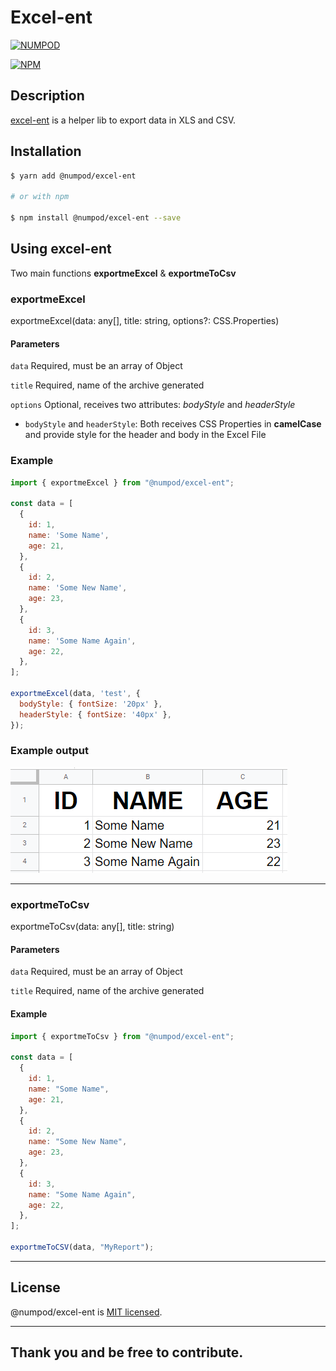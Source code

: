 # Excel-ent

<p align="left">
  <a href="#" target="blank"><img src="https://i.imgur.com/vkTQF5g.jpg" width="100" alt="NUMPOD" /></a>
</p>

[![NPM](https://img.shields.io/npm/v/@numpod/excel-ent)](https://www.npmjs.com/package/@numpod/excel-ent)

## Description

[excel-ent](https://github.com/leoreisdias/excel-ent.git) is a helper lib to export data in XLS and CSV.

## Installation

```bash
$ yarn add @numpod/excel-ent

# or with npm

$ npm install @numpod/excel-ent --save
```

## Using excel-ent

Two main functions <b>exportmeExcel</b> & <b>exportmeToCsv</b> 

### exportmeExcel

exportmeExcel(data: any[], title: string, options?: CSS.Properties)

#### Parameters

`data`
Required, must be an array of Object

`title`
Required, name of the archive generated

`options`
Optional, receives two attributes: <i>bodyStyle</i> and <i>headerStyle</i>

- `bodyStyle` and `headerStyle`: Both receives CSS Properties in <b>camelCase</b> and provide style for the header and body in the Excel File

### Example

```js
import { exportmeExcel } from "@numpod/excel-ent";

const data = [
  {
    id: 1,
    name: 'Some Name',
    age: 21,
  },
  {
    id: 2,
    name: 'Some New Name',
    age: 23,
  },
  {
    id: 3,
    name: 'Some Name Again',
    age: 22,
  },
];

exportmeExcel(data, 'test', {
  bodyStyle: { fontSize: '20px' },
  headerStyle: { fontSize: '40px' },
});

```

### Example output
<img src="./excel-ent-example.png" alt="Example Output - Excel Screenshot" />

---

### exportmeToCsv

exportmeToCsv(data: any[], title: string)

#### Parameters

`data`
Required, must be an array of Object

`title`
Required, name of the archive generated

#### Example

```js
import { exportmeToCsv } from "@numpod/excel-ent";

const data = [
  {
    id: 1,
    name: "Some Name",
    age: 21,
  },
  {
    id: 2,
    name: "Some New Name",
    age: 23,
  },
  {
    id: 3,
    name: "Some Name Again",
    age: 22,
  },
];

exportmeToCSV(data, "MyReport");

```

---

## License

@numpod/excel-ent is [MIT licensed](LICENSE).

---

## Thank you and be free to contribute.